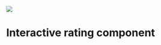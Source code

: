 <img src="https://github.com/Squashim/interactive-rating-compontent/blob/main/images/preview.jpg">
<h1>Interactive rating component</h1>
